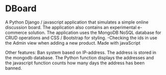 # DBoard
A Python Django / javascript application that simulates a simple online discussion board. The application also contains an experimental e-commerce solution.
The application uses the MongoDB NoSQL database for CRUD operations and CSS / Bootstrap for styling.
-Checking the ids in use the Admin view when adding a new product. Made with javaScript

Other features:
Ban system based on IP-address. The address is stored in the mongodb database. The Python function displays the addresses and the javascript function counts how many days the address has been banned.

